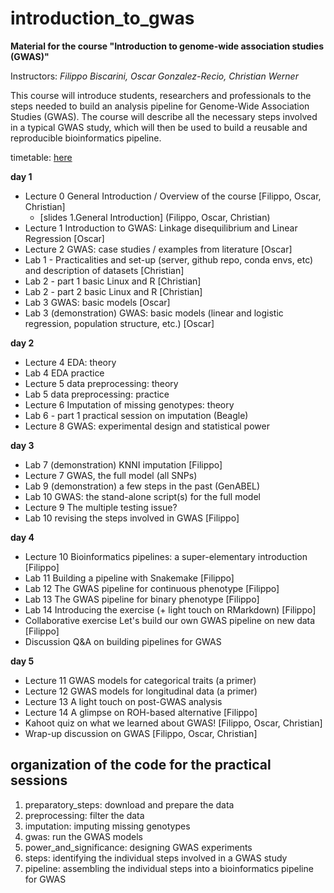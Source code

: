 # introduction_to_gwas

**Material for the course "Introduction to genome-wide association studies (GWAS)"**

Instructors: *Filippo Biscarini, Oscar Gonzalez-Recio, Christian Werner*

This course will introduce students, researchers and professionals to the steps needed to build an analysis pipeline for Genome-Wide Association Studies (GWAS). The course will describe all the necessary steps involved in a typical GWAS study, which will then be used to build a reusable and reproducible bioinformatics pipeline.

timetable: [here](https://docs.google.com/spreadsheets/d/1Cy8vBD6I_no8UPzYPU9bz7ASWyI3bc4Y9vcdr5S1TBw/edit#gid=0)

**day 1**

- Lecture 0	General Introduction / Overview of the course [Filippo, Oscar, Christian]
    -   [slides 1.General Introduction] (Filippo, Oscar, Christian)
- Lecture 1	Introduction to GWAS: Linkage disequilibrium and Linear Regression [Oscar]
- Lecture 2	GWAS: case studies / examples from literature [Oscar]
- Lab 1 - Practicalities and set-up (server, github repo, conda envs, etc) and description of datasets [Christian]
- Lab 2 - part 1   basic Linux and R [Christian]
- Lab 2 - part 2	basic Linux and R [Christian]
- Lab 3	GWAS: basic models [Oscar]
- Lab 3 (demonstration)    GWAS: basic models (linear and logistic regression, population structure, etc.) [Oscar]

**day 2**

- Lecture 4 EDA: theory
- Lab 4    EDA practice
- Lecture 5	data preprocessing: theory
- Lab 5   data preprocessing: practice
- Lecture 6	Imputation of missing genotypes: theory
- Lab 6 - part 1    practical session on imputation (Beagle)
- Lecture 8 GWAS: experimental design and statistical power

**day 3**

- Lab 7 (demonstration) KNNI imputation [Filippo]
- Lecture 7 GWAS, the full model (all SNPs)
- Lab 9 (demonstration)  a few steps in the past (GenABEL)
- Lab 10   GWAS: the stand-alone script(s) for the full model
- Lecture 9 The multiple testing issue?
- Lab 10  revising the steps involved in GWAS [Filippo]

**day 4**

- Lecture 10   Bioinformatics pipelines: a super-elementary introduction [Filippo]
- Lab 11    Building a pipeline with Snakemake [Filippo]
- Lab 12   The GWAS pipeline for continuous phenotype [Filippo]
- Lab 13   The GWAS pipeline for binary phenotype [Filippo]
- Lab 14  Introducing the exercise (+ light touch on RMarkdown) [Filippo]
- Collaborative exercise Let's build our own GWAS pipeline on new data [Filippo]
- Discussion Q&A on building pipelines for GWAS

**day 5**

- Lecture 11 GWAS models for categorical traits (a primer) 
- Lecture 12 GWAS models for longitudinal data (a primer)
- Lecture 13   A light touch on post-GWAS analysis
- Lecture 14	A glimpse on ROH-based alternative [Filippo]
- Kahoot quiz on what we learned about GWAS! [Filippo, Oscar, Christian]
- Wrap-up discussion on GWAS [Filippo, Oscar, Christian]

## organization of the code for the practical sessions

1. preparatory_steps: download and prepare the data
2. preprocessing: filter the data
3. imputation: imputing missing genotypes
4. gwas: run the GWAS models
5. power_and_significance: designing GWAS experiments
6. steps: identifying the individual steps involved in a GWAS study
7. pipeline: assembling the individual steps into a bioinformatics pipeline for GWAS
